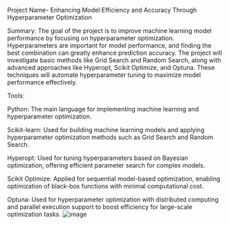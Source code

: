 Project Name- Enhancing Model Efficiency and Accuracy Through Hyperparameter Optimization

Summary: 
The goal of the project is to improve machine learning model performance by focusing on hyperparameter optimization. Hyperparameters are important for model performance, and finding the best combination can greatly enhance prediction accuracy. The project will investigate basic methods like Grid Search and Random Search, along with advanced approaches like Hyperopt, Scikit Optimize, and Optuna. These techniques will automate hyperparameter tuning to maximize model performance effectively. 

Tools: 

Python: The main language for implementing machine learning and hyperparameter optimization. 

Scikit-learn: Used for building machine learning models and applying hyperparameter optimization methods such as Grid Search and Random Search. 

Hyperopt: Used for tuning hyperparameters based on Bayesian optimization, offering efficient parameter search for complex models. 

Scikit Optimize: Applied for sequential model-based optimization, enabling optimization of black-box functions with minimal computational cost. 

Optuna: Used for hyperparameter optimization with distributed computing and parallel execution support to boost efficiency for large-scale optimization tasks.
![image](https://github.com/PragyaCode/Optimization_Techniques/assets/144855812/0a907ada-e9d1-4900-b10f-9a815b0aee0d)
